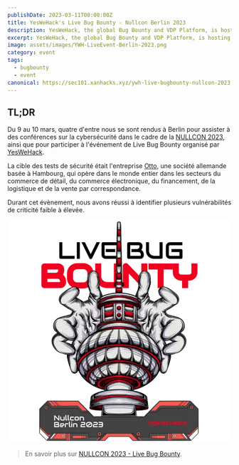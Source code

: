 ```yaml
---
publishDate: 2023-03-11T00:00:00Z
title: YesWeHack's Live Bug Bounty - Nullcon Berlin 2023
description: YesWeHack, the global Bug Bounty and VDP Platform, is hosting a 2-day Live Bug Bounty during the Nullcon 2023 in Berlin
excerpt: YesWeHack, the global Bug Bounty and VDP Platform, is hosting a 2-day Live Bug Bounty during the Nullcon 2023 in Berlin
image: assets/images/YWH-LiveEvent-Berlin-2023.png
category: event
tags:
  - bugbounty
  - event
canonical: https://sec101.xanhacks.xyz/ywh-live-bugbounty-nullcon-2023
---
```


## TL;DR

Du 9 au 10 mars, quatre d'entre nous se sont rendus à Berlin pour assister à des conférences sur la cybersécurité dans le cadre de la [NULLCON 2023](https://berlin2023.nullcon.net/), ainsi que pour participer à l'événement de Live Bug Bounty organisé par [YesWeHack](https://yeswehack.com/).

La cible des tests de sécurité était l'entreprise [Otto](https://www.otto.de/), une société allemande basée à Hambourg, qui opère dans le monde entier dans les secteurs du commerce de détail, du commerce électronique, du financement, de la logistique et de la vente par correspondance.

Durant cet évènement, nous avons réussi à identifier plusieurs vulnérabilités de criticité faible à élevée.

![YWH-BugBounty-Berlin-2023.webp](../../assets/images/YWH-BugBounty-Berlin-2023.webp)

> En savoir plus sur [NULLCON 2023 - Live Bug Bounty](https://berlin2023.nullcon.net/berlin-2023/live-bug-hunting).